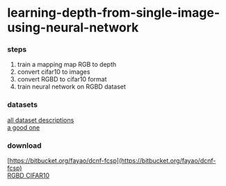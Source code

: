 # learning-depth-from-single-image-using-neural-network

### steps  
1. train a mapping map RGB to depth
2. convert cifar10 to images  
3. convert RGBD to cifar10 format  
4. train neural network on RGBD dataset

### datasets  
[all dataset descriptions](http://www0.cs.ucl.ac.uk/staff/M.Firman/RGBDdatasets/)  
[a good one](http://redwood-data.org/3dscan/index.html)  

### download  
[https://bitbucket.org/fayao/dcnf-fcsp](https://bitbucket.org/fayao/dcnf-fcsp)  
[RGBD CIFAR10](https://onedrive.live.com/redir?resid=7F24FFE1ABBBD55E!15277&authkey=!AAeUFJB70rlFZbA&ithint=file%2c)  
